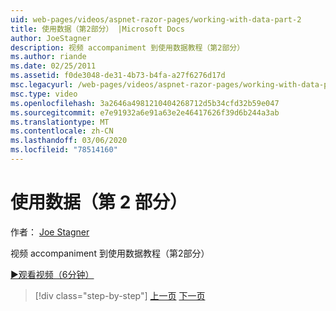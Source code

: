 ```yaml
---
uid: web-pages/videos/aspnet-razor-pages/working-with-data-part-2
title: 使用数据（第2部分） |Microsoft Docs
author: JoeStagner
description: 视频 accompaniment 到使用数据教程（第2部分）
ms.author: riande
ms.date: 02/25/2011
ms.assetid: f0de3048-de31-4b73-b4fa-a27f6276d17d
msc.legacyurl: /web-pages/videos/aspnet-razor-pages/working-with-data-part-2
msc.type: video
ms.openlocfilehash: 3a2646a4981210404268712d5b34cfd32b59e047
ms.sourcegitcommit: e7e91932a6e91a63e2e46417626f39d6b244a3ab
ms.translationtype: MT
ms.contentlocale: zh-CN
ms.lasthandoff: 03/06/2020
ms.locfileid: "78514160"
---
```

# <a name="working-with-data-part-2"></a>使用数据（第 2 部分）

作者： [Joe Stagner](https://github.com/JoeStagner)

视频 accompaniment 到使用数据教程（第2部分）

[&#9654;观看视频（6分钟）](https://channel9.msdn.com/Blogs/ASP-NET-Site-Videos/working-with-data-(part-2))

> [!div class="step-by-step"]
> [上一页](working-with-data-part-1.md)
> [下一页](displaying-data-in-a-grid.md)
